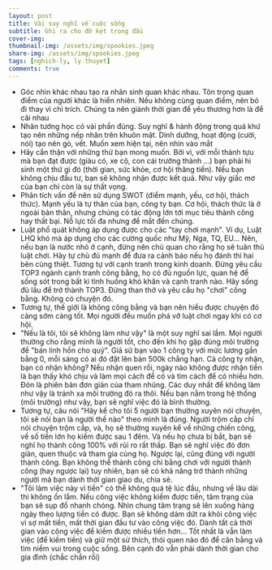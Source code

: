 ```yaml
---
layout: post
title: Vài suy nghĩ về cuộc sống
subtitle: Ghi ra cho đỡ kẹt trong đầu  
cover-img: 
thumbnail-img: /assets/img/spookies.jpeg
share-img: /assets/img/spookies.jpeg
tags: [nghich-ly, ly thuyet]
comments: true
---
```


- Góc nhìn khác nhau tạo ra nhân sinh quan khác nhau. Tôn trọng quan điểm của người khác là hiển nhiên. Nếu không cùng quan điểm, nên bỏ đi thay vì chỉ trích. Chúng ta nên giành thời gian để yêu thương hơn là để cãi nhau
- Nhân tướng học có vài phần đúng. Suy nghĩ & hành động trong quá khứ tạo nên những nếp nhăn trên khuôn mặt. Dinh dưỡng, hoạt động (cười, nói) tạo nên gò, vết. Muốn xem hiện tại, nên nhìn vào mắt
- Hãy cẩn thận với những thứ bạn mong muốn. Bởi vì, với mỗi thành tựu mà bạn đạt được (giàu có, xe cộ, con cái trưởng thành ...) bạn phải hi sinh một thứ gì đó (thời gian, sức khỏe, cơ hội thăng tiến). Nếu bạn không chịu đầu tư, bạn sẽ không nhận được kết quả. Như vậy giấc mơ của bạn chỉ còn là sự thất vọng.
- Phân tích vấn đề nên sử dụng SWOT (điểm mạnh, yếu, cơ hội, thách thức). Mạnh yếu là tự thân của bạn, công ty bạn. Cơ hội, thách thức là ở ngoài bản thân, nhưng chúng có tác động lớn tới mục tiêu thành công hay thất bại. Nỗ lực tối đa nhưng để mắt đến chúng. 
- Luật phổ quát không áp dụng được cho các "tay chơi mạnh". Ví dụ, Luật LHQ khó mà áp dụng cho các cường quốc như Mỹ, Nga, TQ, EU... Nên, nếu bạn là nước nhỏ ở cạnh, đừng nên chủ quan cho rằng họ sẽ tuân thủ luật chơi. Hãy tự chủ đủ mạnh để đưa ra cảnh báo nếu họ đánh thì hai bên cùng thiệt. Tương tự với cạnh tranh trong kinh doanh. Đừng yêu cầu TOP3 ngành cạnh tranh công bằng, họ có đủ nguồn lực, quan hệ để sống sót trong bất kì tình huống khó khăn và cạnh tranh nào. Hãy sống đủ lâu để trở thành TOP3. Đừng than thở và yêu cầu họ "chơi" công bằng. Không có chuyện đó.
- Tương tự, thế giới là không công bằng và bạn nên hiểu được chuyện đó càng sớm càng tốt. Mọi người đều muốn phá vỡ luật chơi ngay khi có cơ hội. 
- "Nếu là tôi, tôi sẽ không làm như vậy" là một suy nghĩ sai lầm. Mọi người thường cho rằng mình là người tốt, cho đến khi họ gặp đúng môi trường để "bán linh hồn cho quỷ". Giả sử bạn vào 1 công ty với mức lương gần bằng 0, mỗi sáng có ai đó đặt lên bàn 500k chẳng hạn. Cả công ty nhận, bạn có nhận không? Nếu nhận quen rồi, ngày nào không được nhận tiền là bạn thấy khó chịu và làm mọi cách để có và tìm cách để có nhiều hơn. Đón là phiên bản đơn giản của tham nhũng. Các duy nhất để không làm như vậy là tránh xa môi trường đó ra thôi. Nếu bạn nằm trong hệ thống (môi trường) như vậy, bạn sẽ nghĩ việc đó là bình thường.
- Tương tự, câu nói "Hãy kể cho tôi 5 người bạn thường xuyên nói chuyện, tôi sẽ nói bạn là người thế nào" theo mình là đúng. Người trộm cắp chỉ nói chuyện trộm cắp, và, họ sẽ thường xuyên kể về những chiến công, về số tiền lớn họ kiếm được sau 1 đêm. Và nếu họ chưa bị bắt, bạn sẽ nghĩ họ thành công 100% với rủi ro rất thấp. Bạn sẽ nghĩ việc đó đơn giản, quen thuộc và tham gia cùng họ. Ngược lại, cũng đúng với người thành công. Bạn không thể thành công chỉ bằng chơi với người thành công (hay ngược lại) tuy nhiên, bạn sẽ có khả năng trở thành những người mà bạn dành thời gian giao du, chia sẻ.
- "Tôi làm việc này vì tiền" có thể không quá tệ lúc đầu, nhưng về lâu dài thì không ổn lắm.
Nếu công việc không kiếm được tiền, tâm trạng của bạn sẽ sụp đổ nhanh chóng. Nhìn chung tâm trạng sẽ lên xuống hàng ngày theo lượng tiền có được. Bạn sẽ không dám dứt ra khỏi công việc vì sợ mất tiền, mất thời gian đầu tư vào công việc đó. Dành tất cả thời gian vào công việc để kiếm được nhiều tiền hơn... 
Tốt nhất là vẫn làm việc (để kiếm tiền) và giữ một sử thích, thói quen nào đó để cân bằng và tìm niềm vui trong cuộc sống. Bên cạnh đó vẫn phải dành thời gian cho gia đình (chắc chắn rồi)
